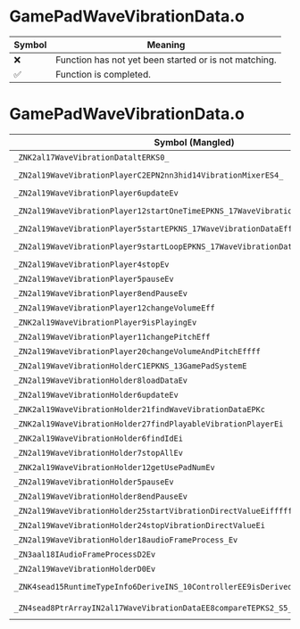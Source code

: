# GamePadWaveVibrationData.o
| Symbol | Meaning 
| ------------- | ------------- 
| :x: | Function has not yet been started or is not matching. 
| :white_check_mark: | Function is completed. 


# GamePadWaveVibrationData.o
| Symbol (Mangled) | Symbol (Demangled) | Decompiled? |
| ------------- |  ------------- | ------------- |
| `_ZNK2al17WaveVibrationDataltERKS0_` | `al::WaveVibrationData::operator<(al::WaveVibrationData const&)const` | :x: |
| `_ZN2al19WaveVibrationPlayerC2EPN2nn3hid14VibrationMixerES4_` | `al::WaveVibrationPlayer::WaveVibrationPlayer(nn::hid::VibrationMixer *,nn::hid::VibrationMixer *)` | :x: |
| `_ZN2al19WaveVibrationPlayer6updateEv` | `al::WaveVibrationPlayer::update(void)` | :x: |
| `_ZN2al19WaveVibrationPlayer12startOneTimeEPKNS_17WaveVibrationDataEffffb` | `al::WaveVibrationPlayer::startOneTime(al::WaveVibrationData const*,float,float,float,float,bool)` | :x: |
| `_ZN2al19WaveVibrationPlayer5startEPKNS_17WaveVibrationDataEffffb` | `al::WaveVibrationPlayer::start(al::WaveVibrationData const*,float,float,float,float,bool)` | :x: |
| `_ZN2al19WaveVibrationPlayer9startLoopEPKNS_17WaveVibrationDataEffffb` | `al::WaveVibrationPlayer::startLoop(al::WaveVibrationData const*,float,float,float,float,bool)` | :x: |
| `_ZN2al19WaveVibrationPlayer4stopEv` | `al::WaveVibrationPlayer::stop(void)` | :x: |
| `_ZN2al19WaveVibrationPlayer5pauseEv` | `al::WaveVibrationPlayer::pause(void)` | :x: |
| `_ZN2al19WaveVibrationPlayer8endPauseEv` | `al::WaveVibrationPlayer::endPause(void)` | :x: |
| `_ZN2al19WaveVibrationPlayer12changeVolumeEff` | `al::WaveVibrationPlayer::changeVolume(float,float)` | :x: |
| `_ZNK2al19WaveVibrationPlayer9isPlayingEv` | `al::WaveVibrationPlayer::isPlaying(void)const` | :x: |
| `_ZN2al19WaveVibrationPlayer11changePitchEff` | `al::WaveVibrationPlayer::changePitch(float,float)` | :x: |
| `_ZN2al19WaveVibrationPlayer20changeVolumeAndPitchEffff` | `al::WaveVibrationPlayer::changeVolumeAndPitch(float,float,float,float)` | :x: |
| `_ZN2al19WaveVibrationHolderC1EPKNS_13GamePadSystemE` | `al::WaveVibrationHolder::WaveVibrationHolder(al::GamePadSystem const*)` | :x: |
| `_ZN2al19WaveVibrationHolder8loadDataEv` | `al::WaveVibrationHolder::loadData(void)` | :x: |
| `_ZN2al19WaveVibrationHolder6updateEv` | `al::WaveVibrationHolder::update(void)` | :x: |
| `_ZNK2al19WaveVibrationHolder21findWaveVibrationDataEPKc` | `al::WaveVibrationHolder::findWaveVibrationData(char const*)const` | :x: |
| `_ZNK2al19WaveVibrationHolder27findPlayableVibrationPlayerEi` | `al::WaveVibrationHolder::findPlayableVibrationPlayer(int)const` | :x: |
| `_ZNK2al19WaveVibrationHolder6findIdEi` | `al::WaveVibrationHolder::findId(int)const` | :x: |
| `_ZN2al19WaveVibrationHolder7stopAllEv` | `al::WaveVibrationHolder::stopAll(void)` | :x: |
| `_ZNK2al19WaveVibrationHolder12getUsePadNumEv` | `al::WaveVibrationHolder::getUsePadNum(void)const` | :x: |
| `_ZN2al19WaveVibrationHolder5pauseEv` | `al::WaveVibrationHolder::pause(void)` | :x: |
| `_ZN2al19WaveVibrationHolder8endPauseEv` | `al::WaveVibrationHolder::endPause(void)` | :x: |
| `_ZN2al19WaveVibrationHolder25startVibrationDirectValueEiffffff` | `al::WaveVibrationHolder::startVibrationDirectValue(int,float,float,float,float,float,float)` | :x: |
| `_ZN2al19WaveVibrationHolder24stopVibrationDirectValueEi` | `al::WaveVibrationHolder::stopVibrationDirectValue(int)` | :x: |
| `_ZN2al19WaveVibrationHolder18audioFrameProcess_Ev` | `al::WaveVibrationHolder::audioFrameProcess_(void)` | :x: |
| `_ZN3aal18IAudioFrameProcessD2Ev` | `aal::IAudioFrameProcess::~IAudioFrameProcess()` | :x: |
| `_ZN2al19WaveVibrationHolderD0Ev` | `al::WaveVibrationHolder::~WaveVibrationHolder()` | :x: |
| `_ZNK4sead15RuntimeTypeInfo6DeriveINS_10ControllerEE9isDerivedEPKNS0_9InterfaceE` | `sead::RuntimeTypeInfo::Derive<sead::Controller>::isDerived(sead::RuntimeTypeInfo::Interface const*)const` | :x: |
| `_ZN4sead8PtrArrayIN2al17WaveVibrationDataEE8compareTEPKS2_S5_` | `sead::PtrArray<al::WaveVibrationData>::compareT(al::WaveVibrationData const*,al::WaveVibrationData const*)` | :x: |
